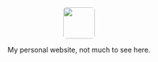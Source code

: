<img style='display: block; margin-left: auto; margin-right: auto; width: 64px; border-radius: 6px' src='img/favicon.ico'>
<p style='text-align: center;'>My personal website, not much to see here.</p>